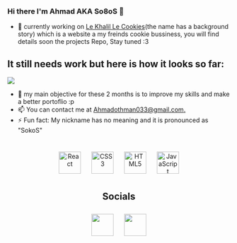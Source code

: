 ### Hi there I'm Ahmad AKA So8oS 👋

- 🔭 currently working on [Le Khalil Le Cookies](https://github.com/So8oS/le_khalil_le_cookies-V2)(the name has a background story) which is a website a my freinds cookie bussiness, you will find details soon the projects Repo, Stay tuned :3
## It still needs work but here is how it looks so far:
<img src="https://github.com/So8oS/So8oS/blob/main/demo.gif"/>



- 🌱 my main objective for these 2 months is to improve my skills and make a better portoflio :p   
- 📫  You can contact me at [Ahmadothman033@gmail.com.](mailto:Ahmadothman033@gmail.com.)
- ⚡ Fun fact: My nickname has no meaning and it is pronounced as "SokoS"

##
<div align="center">  
   <img style="margin: 10px" src="https://profilinator.rishav.dev/skills-assets/react-original-wordmark.svg" alt="React" height="50" />  
   <img style="margin: 10px" src="https://profilinator.rishav.dev/skills-assets/css3-original-wordmark.svg" alt="CSS3" height="50" />  
   <img style="margin: 10px" src="https://profilinator.rishav.dev/skills-assets/html5-original-wordmark.svg" alt="HTML5" height="50" />  
   <img style="margin: 10px" src="https://profilinator.rishav.dev/skills-assets/javascript-original.svg" alt="JavaScript" height="50" />
   <div>  

## Socials
<div align="center">  
<img style="margin: 10px" src="https://raw.githubusercontent.com/danielcranney/readme-generator/main/public/icons/socials/github.svg"  height="50" /></a> <a href="https://www.linkedin.com/in/ahmad-othman-422117172/" target="_blank" rel="noreferrer">
<img style="margin: 10px" src="https://raw.githubusercontent.com/danielcranney/readme-generator/main/public/icons/socials/instagram.svg"  height="50" /></a> <a href="https://www.instagram.com/don_so8os/" target="_blank" rel="noreferrer">
<div>  
